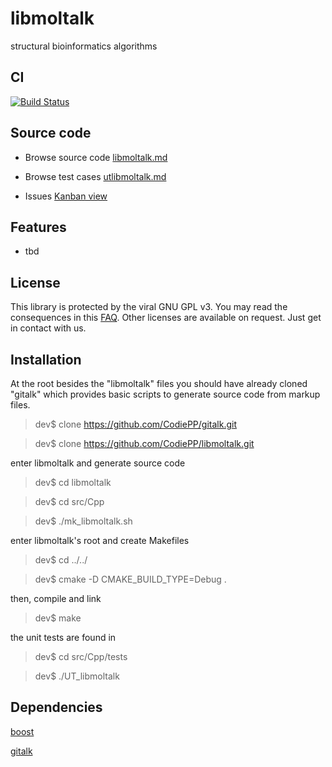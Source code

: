 # libmoltalk

structural bioinformatics algorithms

## CI
[![Build Status](https://drone.io/github.com/CodiePP/libmoltalk/status.png)](https://drone.io/github.com/CodiePP/libmoltalk/latest)

## Source code

* Browse source code
[libmoltalk.md](Code/Cpp/libmoltalk.md)

* Browse test cases
[utlibmoltalk.md](Code/Cpp/tests/utlibmoltalk.md)

* Issues
[Kanban view](https://huboard.com/CodiePP/libmoltalk)


## Features

* tbd


## License

This library is protected by the viral GNU GPL v3.
You may read the consequences in this [FAQ](https://www.gnu.org/licenses/gpl-faq.html).
Other licenses are available on request. Just get in contact with us.

## Installation

At the root besides the "libmoltalk" files you should have already cloned "gitalk" which provides basic scripts to generate source code from markup files.

>dev$ clone https://github.com/CodiePP/gitalk.git

>dev$ clone https://github.com/CodiePP/libmoltalk.git

enter libmoltalk and generate source code

>dev$ cd libmoltalk

>dev$ cd src/Cpp

>dev$ ./mk_libmoltalk.sh

enter libmoltalk's root and create Makefiles

>dev$ cd ../../

>dev$ cmake -D CMAKE_BUILD_TYPE=Debug .

then, compile and link
>dev$ make

the unit tests are found in 
>dev$ cd src/Cpp/tests

>dev$ ./UT_libmoltalk

## Dependencies

[boost](http://www.boost.org)

[gitalk](https://github.com/CodiePP/gitalk)


